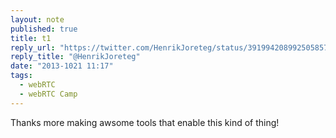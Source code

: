 ```yaml
---
layout: note
published: true
title: t1
reply_url: "https://twitter.com/HenrikJoreteg/status/391994208992505857"
reply_title: "@HenrikJoreteg"
date: "2013-1021 11:17"
tags: 
  - webRTC
  - webRTC Camp
---
```


Thanks more making awsome tools that enable this kind of thing!
